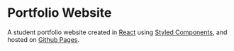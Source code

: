 # Portfolio Website
A student portfolio website created in [React](https://reactjs.org/) using [Styled Components](https://styled-components.com/), and hosted on [Github Pages](https://pages.github.com/).